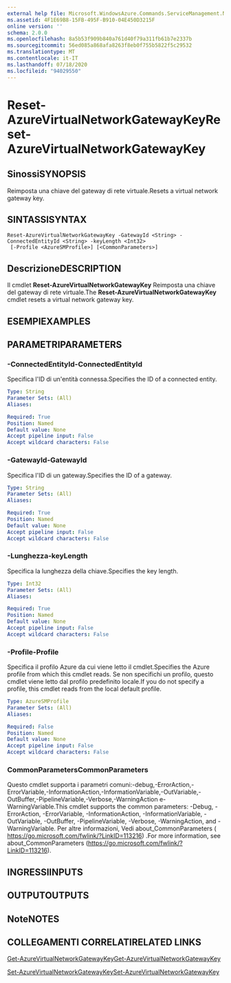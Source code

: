 ```yaml
---
external help file: Microsoft.WindowsAzure.Commands.ServiceManagement.Network.dll-Help.xml
ms.assetid: 4F1E69B8-15FB-495F-B910-04E450D3215F
online version: ''
schema: 2.0.0
ms.openlocfilehash: 8a5b53f909b840a761d40f79a311fb61b7e2337b
ms.sourcegitcommit: 56ed085a868afa8263f8eb0f755b5822f5c29532
ms.translationtype: MT
ms.contentlocale: it-IT
ms.lasthandoff: 07/18/2020
ms.locfileid: "94029550"
---
```

# <span data-ttu-id="44a85-101">Reset-AzureVirtualNetworkGatewayKey</span><span class="sxs-lookup"><span data-stu-id="44a85-101">Reset-AzureVirtualNetworkGatewayKey</span></span>

## <span data-ttu-id="44a85-102">Sinossi</span><span class="sxs-lookup"><span data-stu-id="44a85-102">SYNOPSIS</span></span>
<span data-ttu-id="44a85-103">Reimposta una chiave del gateway di rete virtuale.</span><span class="sxs-lookup"><span data-stu-id="44a85-103">Resets a virtual network gateway key.</span></span>

## <span data-ttu-id="44a85-104">SINTASSI</span><span class="sxs-lookup"><span data-stu-id="44a85-104">SYNTAX</span></span>

```
Reset-AzureVirtualNetworkGatewayKey -GatewayId <String> -ConnectedEntityId <String> -keyLength <Int32>
 [-Profile <AzureSMProfile>] [<CommonParameters>]
```

## <span data-ttu-id="44a85-105">Descrizione</span><span class="sxs-lookup"><span data-stu-id="44a85-105">DESCRIPTION</span></span>
<span data-ttu-id="44a85-106">Il cmdlet **Reset-AzureVirtualNetworkGatewayKey** Reimposta una chiave del gateway di rete virtuale.</span><span class="sxs-lookup"><span data-stu-id="44a85-106">The **Reset-AzureVirtualNetworkGatewayKey** cmdlet resets a virtual network gateway key.</span></span>

## <span data-ttu-id="44a85-107">ESEMPI</span><span class="sxs-lookup"><span data-stu-id="44a85-107">EXAMPLES</span></span>

## <span data-ttu-id="44a85-108">PARAMETRI</span><span class="sxs-lookup"><span data-stu-id="44a85-108">PARAMETERS</span></span>

### <span data-ttu-id="44a85-109">-ConnectedEntityId</span><span class="sxs-lookup"><span data-stu-id="44a85-109">-ConnectedEntityId</span></span>
<span data-ttu-id="44a85-110">Specifica l'ID di un'entità connessa.</span><span class="sxs-lookup"><span data-stu-id="44a85-110">Specifies the ID of a connected entity.</span></span>

```yaml
Type: String
Parameter Sets: (All)
Aliases: 

Required: True
Position: Named
Default value: None
Accept pipeline input: False
Accept wildcard characters: False
```

### <span data-ttu-id="44a85-111">-GatewayId</span><span class="sxs-lookup"><span data-stu-id="44a85-111">-GatewayId</span></span>
<span data-ttu-id="44a85-112">Specifica l'ID di un gateway.</span><span class="sxs-lookup"><span data-stu-id="44a85-112">Specifies the ID of a gateway.</span></span>

```yaml
Type: String
Parameter Sets: (All)
Aliases: 

Required: True
Position: Named
Default value: None
Accept pipeline input: False
Accept wildcard characters: False
```

### <span data-ttu-id="44a85-113">-Lunghezza</span><span class="sxs-lookup"><span data-stu-id="44a85-113">-keyLength</span></span>
<span data-ttu-id="44a85-114">Specifica la lunghezza della chiave.</span><span class="sxs-lookup"><span data-stu-id="44a85-114">Specifies the key length.</span></span>

```yaml
Type: Int32
Parameter Sets: (All)
Aliases: 

Required: True
Position: Named
Default value: None
Accept pipeline input: False
Accept wildcard characters: False
```

### <span data-ttu-id="44a85-115">-Profile</span><span class="sxs-lookup"><span data-stu-id="44a85-115">-Profile</span></span>
<span data-ttu-id="44a85-116">Specifica il profilo Azure da cui viene letto il cmdlet.</span><span class="sxs-lookup"><span data-stu-id="44a85-116">Specifies the Azure profile from which this cmdlet reads.</span></span>
<span data-ttu-id="44a85-117">Se non specifichi un profilo, questo cmdlet viene letto dal profilo predefinito locale.</span><span class="sxs-lookup"><span data-stu-id="44a85-117">If you do not specify a profile, this cmdlet reads from the local default profile.</span></span>

```yaml
Type: AzureSMProfile
Parameter Sets: (All)
Aliases: 

Required: False
Position: Named
Default value: None
Accept pipeline input: False
Accept wildcard characters: False
```

### <span data-ttu-id="44a85-118">CommonParameters</span><span class="sxs-lookup"><span data-stu-id="44a85-118">CommonParameters</span></span>
<span data-ttu-id="44a85-119">Questo cmdlet supporta i parametri comuni:-debug,-ErrorAction,-ErrorVariable,-InformationAction,-InformationVariable,-OutVariable,-OutBuffer,-PipelineVariable,-Verbose,-WarningAction e-WarningVariable.</span><span class="sxs-lookup"><span data-stu-id="44a85-119">This cmdlet supports the common parameters: -Debug, -ErrorAction, -ErrorVariable, -InformationAction, -InformationVariable, -OutVariable, -OutBuffer, -PipelineVariable, -Verbose, -WarningAction, and -WarningVariable.</span></span> <span data-ttu-id="44a85-120">Per altre informazioni, Vedi about_CommonParameters ( https://go.microsoft.com/fwlink/?LinkID=113216) .</span><span class="sxs-lookup"><span data-stu-id="44a85-120">For more information, see about_CommonParameters (https://go.microsoft.com/fwlink/?LinkID=113216).</span></span>

## <span data-ttu-id="44a85-121">INGRESSI</span><span class="sxs-lookup"><span data-stu-id="44a85-121">INPUTS</span></span>

## <span data-ttu-id="44a85-122">OUTPUT</span><span class="sxs-lookup"><span data-stu-id="44a85-122">OUTPUTS</span></span>

## <span data-ttu-id="44a85-123">Note</span><span class="sxs-lookup"><span data-stu-id="44a85-123">NOTES</span></span>

## <span data-ttu-id="44a85-124">COLLEGAMENTI CORRELATI</span><span class="sxs-lookup"><span data-stu-id="44a85-124">RELATED LINKS</span></span>

[<span data-ttu-id="44a85-125">Get-AzureVirtualNetworkGatewayKey</span><span class="sxs-lookup"><span data-stu-id="44a85-125">Get-AzureVirtualNetworkGatewayKey</span></span>](./Get-AzureVirtualNetworkGatewayKey.md)

[<span data-ttu-id="44a85-126">Set-AzureVirtualNetworkGatewayKey</span><span class="sxs-lookup"><span data-stu-id="44a85-126">Set-AzureVirtualNetworkGatewayKey</span></span>](./Set-AzureVirtualNetworkGatewayKey.md)
